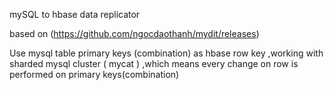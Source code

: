 mySQL to hbase data replicator

based on (https://github.com/ngocdaothanh/mydit/releases)

Use mysql table primary keys (combination) as hbase row key ,working with sharded mysql cluster ( mycat ) ,which means every change on row is performed on primary keys(combination)



